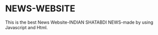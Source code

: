 # NEWS-WEBSITE
This is the best News Website-INDIAN SHATABDI NEWS-made by using Javascript and Html.
